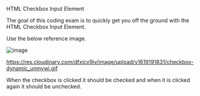 HTML Checkbox Input Element

The goal of this coding exam is to quickly get you off the ground with the HTML Checkbox Input Element.

Use the below reference image.

![image](https://github.com/bukka5sandhya/Coding-Test-2-Html-Checkbox-input-element-javascript/assets/133884532/f332131a-b47d-4ed7-8266-2d1935dfb29d)

https://res.cloudinary.com/dfxicv9iv/image/upload/v1619191831/checkbox-dynamic_unmywi.gif

When the checkbox is clicked it should be checked and when it is clicked again it should be unchecked.

